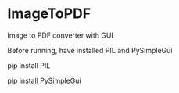 # ImageToPDF
Image to PDF converter with GUI

Before running, have installed PIL and PySimpleGui

pip install PIL

pip install PySimpleGui
